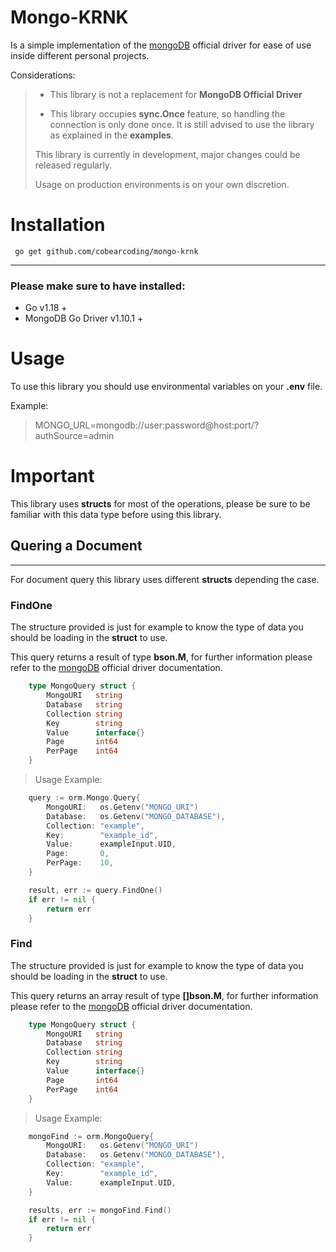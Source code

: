 # Mongo-KRNK
Is a simple implementation of the [mongoDB]("https://www.mongodb.com/docs/drivers/go/current/fundamentals/crud/write-operations/upsert/") official driver for ease of use inside different personal projects.

Considerations:
> * This library is not a replacement for **MongoDB Official Driver**
>
> * This library occupies **sync.Once** feature, so handling the connection is only done once. It is still advised to use the library as explained in the **examples**.
>
>
> This library is currently in development, major changes could be released regularly.
>
> Usage on production environments is on your own discretion.

# Installation
```terminal
 go get github.com/cobearcoding/mongo-krnk
 ```
---
### Please make sure to have installed:

* Go v1.18 +
* MongoDB Go Driver v1.10.1 +

# Usage
To use this library you should use environmental variables on your **.env** file.

Example:
> MONGO_URL=mongodb://user:password@host:port/?authSource=admin

# Important
This library uses **structs** for most of the operations, please be sure to be familiar with this data type before using this library.

## Quering a Document
---
For document query this library uses different **structs** depending the case.

### FindOne
The structure provided is just for example to know the type of data you should be loading in the **struct** to use.

This query returns a result of type **bson.M**,  for further information please refer to the  [mongoDB]("https://www.mongodb.com/docs/drivers/go/current/fundamentals/crud/write-operations/upsert/") official driver documentation.
``` go
    type MongoQuery struct {
        MongoURI   string
        Database   string
        Collection string
        Key        string
        Value      interface{}
        Page       int64
        PerPage    int64
    }
```

> Usage Example:

```go
    query := orm.Mongo.Query{
        MongoURI:   os.Getenv("MONGO_URI")
		Database:   os.Getenv("MONGO_DATABASE"),
		Collection: "example",
		Key:        "example_id",
		Value:      exampleInput.UID,
		Page:       0,
		PerPage:    10,
	}

    result, err := query.FindOne()
	if err != nil {
		return err
	}
```

### Find
The structure provided is just for example to know the type of data you should be loading in the **struct** to use.

This query returns an array result of type **[]bson.M**,  for further information please refer to the  [mongoDB]("https://www.mongodb.com/docs/drivers/go/current/fundamentals/crud/write-operations/upsert/") official driver documentation.

``` go
    type MongoQuery struct {
        MongoURI   string
        Database   string
        Collection string
        Key        string
        Value      interface{}
        Page       int64
        PerPage    int64
    }
```

> Usage Example:

``` go
    mongoFind := orm.MongoQuery{
        MongoURI:   os.Getenv("MONGO_URI")
		Database:   os.Getenv("MONGO_DATABASE"),
		Collection: "example",
		Key:        "example_id",
		Value:      exampleInput.UID,
	}

	results, err := mongoFind.Find()
	if err != nil {
		return err
	}
```